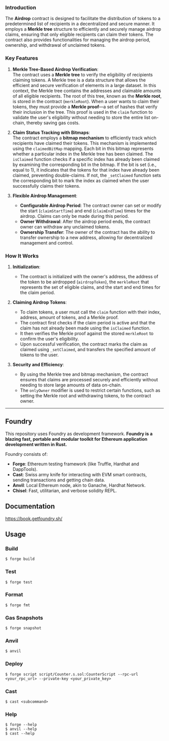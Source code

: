 
### Introduction

The **Airdrop** contract is designed to facilitate the distribution of tokens to a predetermined list of recipients in a decentralized and secure manner. It employs a **Merkle tree** structure to efficiently and securely manage airdrop claims, ensuring that only eligible recipients can claim their tokens. The contract also provides functionalities for managing the airdrop period, ownership, and withdrawal of unclaimed tokens.

### Key Features

1. **Merkle Tree-Based Airdrop Verification**:  
   The contract uses a **Merkle tree** to verify the eligibility of recipients claiming tokens. A Merkle tree is a data structure that allows the efficient and secure verification of elements in a large dataset. In this context, the Merkle tree contains the addresses and claimable amounts of all eligible recipients. The root of this tree, known as the **Merkle root**, is stored in the contract (`merkleRoot`). When a user wants to claim their tokens, they must provide a **Merkle proof**—a set of hashes that verify their inclusion in the tree. This proof is used in the `claim` function to validate the user's eligibility without needing to store the entire list on-chain, thereby saving gas costs.

2. **Claim Status Tracking with Bitmaps**:  
   The contract employs a **bitmap mechanism** to efficiently track which recipients have claimed their tokens. This mechanism is implemented using the `claimedBitMap` mapping. Each bit in this bitmap represents whether a particular index in the Merkle tree has been claimed. The `isClaimed` function checks if a specific index has already been claimed by examining the corresponding bit in the bitmap. If the bit is set (i.e., equal to 1), it indicates that the tokens for that index have already been claimed, preventing double-claims. If not, the `_setClaimed` function sets the corresponding bit to mark the index as claimed when the user successfully claims their tokens.

3. **Flexible Airdrop Management**:  
   - **Configurable Airdrop Period**: The contract owner can set or modify the start (`claimStartTime`) and end (`claimEndTime`) times for the airdrop. Claims can only be made during this period.
   - **Owner Withdrawal**: After the airdrop period ends, the contract owner can withdraw any unclaimed tokens.
   - **Ownership Transfer**: The owner of the contract has the ability to transfer ownership to a new address, allowing for decentralized management and control.

### How It Works

1. **Initialization**:
   - The contract is initialized with the owner's address, the address of the token to be airdropped (`airdropToken`), the `merkleRoot` that represents the set of eligible claims, and the start and end times for the claim period.

2. **Claiming Airdrop Tokens**:
   - To claim tokens, a user must call the `claim` function with their index, address, amount of tokens, and a Merkle proof.
   - The contract first checks if the claim period is active and that the claim has not already been made using the `isClaimed` function.
   - It then verifies the Merkle proof against the stored `merkleRoot` to confirm the user's eligibility.
   - Upon successful verification, the contract marks the claim as claimed using `_setClaimed`, and transfers the specified amount of tokens to the user.

3. **Security and Efficiency**:
   - By using the Merkle tree and bitmap mechanism, the contract ensures that claims are processed securely and efficiently without needing to store large amounts of data on-chain.
   - The `onlyOwner` modifier is used to restrict certain functions, such as setting the Merkle root and withdrawing tokens, to the contract owner.

--- 

## Foundry

This repository uses Foundry as development framework.
**Foundry is a blazing fast, portable and modular toolkit for Ethereum application development written in Rust.**

Foundry consists of:

-   **Forge**: Ethereum testing framework (like Truffle, Hardhat and DappTools).
-   **Cast**: Swiss army knife for interacting with EVM smart contracts, sending transactions and getting chain data.
-   **Anvil**: Local Ethereum node, akin to Ganache, Hardhat Network.
-   **Chisel**: Fast, utilitarian, and verbose solidity REPL.

## Documentation

https://book.getfoundry.sh/

## Usage

### Build

```shell
$ forge build
```

### Test

```shell
$ forge test
```

### Format

```shell
$ forge fmt
```

### Gas Snapshots

```shell
$ forge snapshot
```

### Anvil

```shell
$ anvil
```

### Deploy

```shell
$ forge script script/Counter.s.sol:CounterScript --rpc-url <your_rpc_url> --private-key <your_private_key>
```

### Cast

```shell
$ cast <subcommand>
```

### Help

```shell
$ forge --help
$ anvil --help
$ cast --help
```
